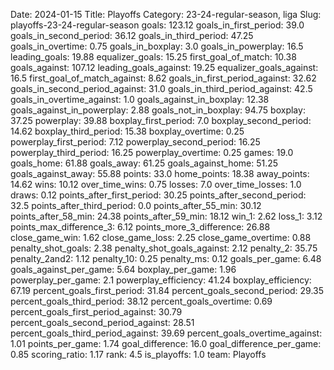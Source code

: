 Date: 2024-01-15
Title: Playoffs
Category: 23-24-regular-season, liga
Slug: playoffs-23-24-regular-season
goals: 123.12
goals_in_first_period: 39.0
goals_in_second_period: 36.12
goals_in_third_period: 47.25
goals_in_overtime: 0.75
goals_in_boxplay: 3.0
goals_in_powerplay: 16.5
leading_goals: 19.88
equalizer_goals: 15.25
first_goal_of_match: 10.38
goals_against: 107.12
leading_goals_against: 19.25
equalizer_goals_against: 16.5
first_goal_of_match_against: 8.62
goals_in_first_period_against: 32.62
goals_in_second_period_against: 31.0
goals_in_third_period_against: 42.5
goals_in_overtime_against: 1.0
goals_against_in_boxplay: 12.38
goals_against_in_powerplay: 2.88
goals_not_in_boxplay: 94.75
boxplay: 37.25
powerplay: 39.88
boxplay_first_period: 7.0
boxplay_second_period: 14.62
boxplay_third_period: 15.38
boxplay_overtime: 0.25
powerplay_first_period: 7.12
powerplay_second_period: 16.25
powerplay_third_period: 16.25
powerplay_overtime: 0.25
games: 19.0
goals_home: 61.88
goals_away: 61.25
goals_against_home: 51.25
goals_against_away: 55.88
points: 33.0
home_points: 18.38
away_points: 14.62
wins: 10.12
over_time_wins: 0.75
losses: 7.0
over_time_losses: 1.0
draws: 0.12
points_after_first_period: 30.25
points_after_second_period: 32.5
points_after_third_period: 0.0
points_after_55_min: 30.12
points_after_58_min: 24.38
points_after_59_min: 18.12
win_1: 2.62
loss_1: 3.12
points_max_difference_3: 6.12
points_more_3_difference: 26.88
close_game_win: 1.62
close_game_loss: 2.25
close_game_overtime: 0.88
penalty_shot_goals: 2.38
penalty_shot_goals_against: 2.12
penalty_2: 35.75
penalty_2and2: 1.12
penalty_10: 0.25
penalty_ms: 0.12
goals_per_game: 6.48
goals_against_per_game: 5.64
boxplay_per_game: 1.96
powerplay_per_game: 2.1
powerplay_efficiency: 41.24
boxplay_efficiency: 67.19
percent_goals_first_period: 31.84
percent_goals_second_period: 29.35
percent_goals_third_period: 38.12
percent_goals_overtime: 0.69
percent_goals_first_period_against: 30.79
percent_goals_second_period_against: 28.51
percent_goals_third_period_against: 39.69
percent_goals_overtime_against: 1.01
points_per_game: 1.74
goal_difference: 16.0
goal_difference_per_game: 0.85
scoring_ratio: 1.17
rank: 4.5
is_playoffs: 1.0
team: Playoffs
